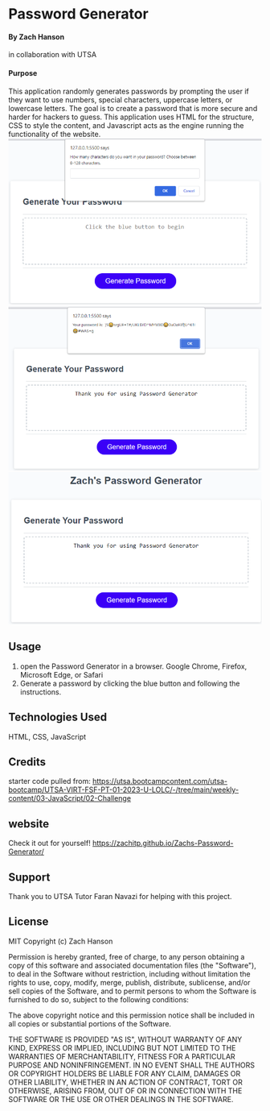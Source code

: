 # Password Generator


#### By Zach Hanson 
in collaboration with UTSA

#### Purpose
This application randomly generates passwords by prompting the user if they want to use numbers, special characters, uppercase letters, or lowercase letters. The goal is to create a password that is more secure and harder for hackers to guess. This application uses HTML for the structure, CSS to style the content, and Javascript acts as the engine running the functionality of the website.
<img src="./Assets/password generator.png" alt="Password Generator" title="Password Generator">
<img src="./Assets/your password.png" alt="example of the prompts" title="your password">
<img src="./Assets/Thank you.png" alt="finished product" title="Thank you">

## Usage

1. open the Password Generator in a browser. Google Chrome, Firefox, Microsoft Edge, or Safari
2. Generate a password by clicking the blue button and following the instructions. 


## Technologies Used

HTML, 
CSS,
JavaScript


## Credits
starter code pulled from:
https://utsa.bootcampcontent.com/utsa-bootcamp/UTSA-VIRT-FSF-PT-01-2023-U-LOLC/-/tree/main/weekly-content/03-JavaScript/02-Challenge


## website
Check it out for yourself! https://zachitp.github.io/Zachs-Password-Generator/


## Support
Thank you to UTSA Tutor Faran Navazi for helping with this project. 

## License
MIT Copyright (c) Zach Hanson

Permission is hereby granted, free of charge, to any person obtaining a copy of this software and associated documentation files (the "Software"), to deal in the Software without restriction, including without limitation the rights to use, copy, modify, merge, publish, distribute, sublicense, and/or sell copies of the Software, and to permit persons to whom the Software is furnished to do so, subject to the following conditions:

The above copyright notice and this permission notice shall be included in all copies or substantial portions of the Software.

THE SOFTWARE IS PROVIDED "AS IS", WITHOUT WARRANTY OF ANY KIND, EXPRESS OR IMPLIED, INCLUDING BUT NOT LIMITED TO THE WARRANTIES OF MERCHANTABILITY, FITNESS FOR A PARTICULAR PURPOSE AND NONINFRINGEMENT. IN NO EVENT SHALL THE AUTHORS OR COPYRIGHT HOLDERS BE LIABLE FOR ANY CLAIM, DAMAGES OR OTHER LIABILITY, WHETHER IN AN ACTION OF CONTRACT, TORT OR OTHERWISE, ARISING FROM, OUT OF OR IN CONNECTION WITH THE SOFTWARE OR THE USE OR OTHER DEALINGS IN THE SOFTWARE.